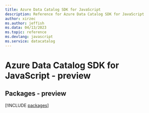 ```yaml
---
title: Azure Data Catalog SDK for JavaScript
description: Reference for Azure Data Catalog SDK for JavaScript
author: xirzec
ms.author: jeffish
ms.data: 04/13/2023
ms.topic: reference
ms.devlang: javascript
ms.service: datacatalog
---
```

# Azure Data Catalog SDK for JavaScript - preview
## Packages - preview
[!INCLUDE [packages](data-catalog-index.md)]